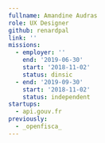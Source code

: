 ```yaml
---
fullname: Amandine Audras
role: UX Designer
github: renardpal
link: ''
missions:
  - employer: ''
    end: '2019-06-30'
    start: '2018-11-02'
    status: dinsic
  - end: '2019-09-30'
    start: '2018-11-02'
    status: independent
startups:
  - api.gouv.fr
previously:
  - _openfisca_
---
```


